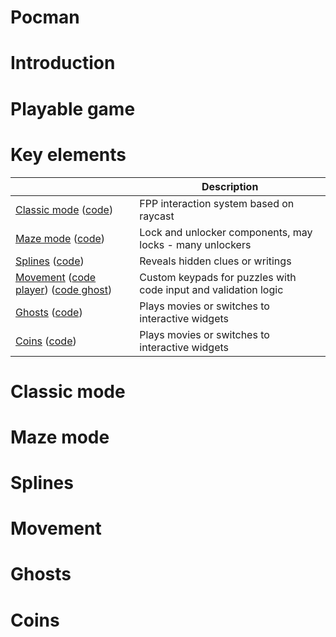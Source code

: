 # Pocman

# Introduction

# Playable game

# Key elements

|                                                                                                                                           | Description                                                     |
|-------------------------------------------------------------------------------------------------------------------------------------------|-----------------------------------------------------------------|
| [Classic mode](#classic-mode) ([code](Source/PacMan/GameModes/Gameplay/PMGameModeClassic.cpp))                                            | FPP interaction system based on raycast                         |
| [Maze mode](#maze-mode) ([code](Source/PacMan/GameModes/Gameplay/PMGameModeMaze.cpp))                                                     | Lock and unlocker components, may locks - many unlockers        |
| [Splines](#splines) ([code](Source/PacMan/Gameplay/Splines))                                                                              | Reveals hidden clues or writings                                |
| [Movement](#movement) ([code player](Source/PacMan/Gameplay/Player/Player.cpp)) ([code ghost](Source/PacMan/Gameplay/Ghosts/PMGhost.cpp)) | Custom keypads for puzzles with code input and validation logic |
| [Ghosts](#ghosts) ([code](Source/PacMan/Gameplay/Ghosts))                                                                                 | Plays movies or switches to interactive widgets                 |
| [Coins](#coins) ([code](Source/PacMan/Gameplay/Coins))                                                                                    | Plays movies or switches to interactive widgets                 |

# Classic mode


# Maze mode

# Splines

# Movement

# Ghosts

# Coins
